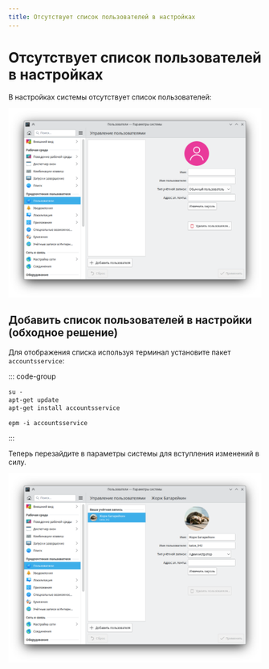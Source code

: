 ```yaml
---
title: Отсутствует список пользователей в настройках
---
```


# Отсутствует список пользователей в настройках

В настройках системы отсутствует список пользователей:

![Отсутствует список пользователей в настройках](./img/settings-user-no-list-1.png)

## Добавить список пользователей в настройки (обходное решение)

Для отображения списка используя терминал установите пакет `accountsservice`:

::: code-group

```shell[apt-get]
su -
apt-get update
apt-get install accountsservice
```

```shell[epm]
epm -i accountsservice
```

:::

Теперь перезайдите в параметры системы для вступления изменений в силу.

![Список пользователей в настройках](./img/settings-user-no-list-2.png)
